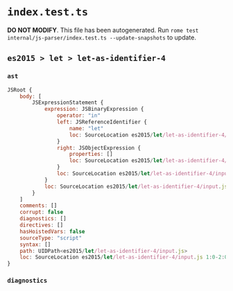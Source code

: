# `index.test.ts`

**DO NOT MODIFY**. This file has been autogenerated. Run `rome test internal/js-parser/index.test.ts --update-snapshots` to update.

## `es2015 > let > let-as-identifier-4`

### `ast`

```javascript
JSRoot {
	body: [
		JSExpressionStatement {
			expression: JSBinaryExpression {
				operator: "in"
				left: JSReferenceIdentifier {
					name: "let"
					loc: SourceLocation es2015/let/let-as-identifier-4/input.js 1:0-1:3 (let)
				}
				right: JSObjectExpression {
					properties: []
					loc: SourceLocation es2015/let/let-as-identifier-4/input.js 1:7-1:9
				}
				loc: SourceLocation es2015/let/let-as-identifier-4/input.js 1:0-1:9
			}
			loc: SourceLocation es2015/let/let-as-identifier-4/input.js 1:0-1:9
		}
	]
	comments: []
	corrupt: false
	diagnostics: []
	directives: []
	hasHoistedVars: false
	sourceType: "script"
	syntax: []
	path: UIDPath<es2015/let/let-as-identifier-4/input.js>
	loc: SourceLocation es2015/let/let-as-identifier-4/input.js 1:0-2:0
}
```

### `diagnostics`

```

```
